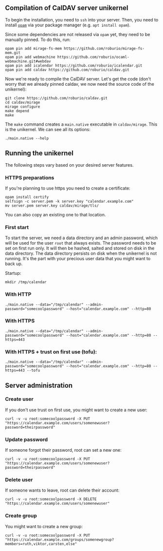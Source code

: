## Compilation of CalDAV server unikernel

To begin the installation, you need to `ssh` into your server.
Then, you need to install [`opam`](https://opam.ocaml.org) via your package manager (e.g. `apt install opam`).

Since some dependencies are not released via `opam` yet, they need to be manually pinned. To do this, run:

    opam pin add mirage-fs-mem https://github.com/roburio/mirage-fs-mem.git
    opam pin add webmachine https://github.com/roburio/ocaml-webmachine.git#webdav
    opam pin add icalendar https://github.com/roburio/icalendar.git
    opam pin add caldav https://github.com/roburio/caldav.git

Now we're ready to compile the CalDAV server. Let's get the code (don't worry that we already pinned caldav, we now need the source code of the unikernel):

    git clone https://github.com/roburio/caldav.git 
    cd caldav/mirage
    mirage configure
    make depend
    make
    
The `make` command creates a `main.native` executable in `caldav/mirage`. This is the unikernel.
We can see all its options:

    ./main.native --help

## Running the unikernel

The following steps vary based on your desired server features.

### HTTPS preparations

If you're planning to use https you need to create a certificate:

    opam install certify
    selfsign -c server.pem -k server.key "calendar.example.com"
    mv server.pem server.key caldav/mirage/tls/

You can also copy an existing one to that location.

### First start

To start the server, we need a data directory and an admin password, which will be used for the user `root` that always exists. The password needs to be set on first run only. It will then be hashed, salted and stored on disk in the data directory. The data directory persists on disk when the unikernel is not running. It's the part with your precious user data that you might want to back up.

Startup:

    mkdir /tmp/calendar

### With HTTP
    ./main.native --data="/tmp/calendar" --admin-password="somecoolpassword" --host="calendar.example.com" --http=80

### With HTTPS
    ./main.native --data="/tmp/calendar" --admin-password="somecoolpassword" --host="calendar.example.com" --http=80 --https=443

### With HTTPS + trust on first use (tofu):
    ./main.native --data="/tmp/calendar" --admin-password="somecoolpassword" --host="calendar.example.com" --http=80 --https=443 --tofu

## Server administration

### Create user

If you don't use trust on first use, you might want to create a new user:

    curl -v -u root:somecoolpassword -X PUT "https://calendar.example.com/users/somenewuser?password=theirpassword"

### Update password

If someone forgot their password, root can set a new one:

    curl -v -u root:somecoolpassword -X PUT "https://calendar.example.com/users/somenewuser?password=theirpassword"

### Delete user

If someone wants to leave, root can delete their account:

    curl -v -u root:somecoolpassword -X DELETE "https://calendar.example.com/users/somenewuser"

### Create group

You might want to create a new group:

    curl -v -u root:somecoolpassword -X PUT "https://calendar.example.com/groups/somenewgroup?members=ruth,viktor,carsten,else"
